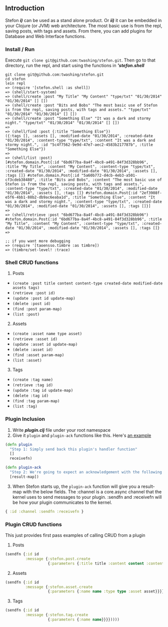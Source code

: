 ## Introduction

Stefon ***i)*** can be used as a stand alone product. Or ***ii)*** it can be embedded in your Clojure (or JVM) web architecture. The most basic use is from the repl, saving posts, with tags and assets. From there, you can add plugins for Database and Web Interface functions.


### Install / Run
Execute `git clone git@github.com:twashing/stefon.git`. Then go to that directory, run the repl, and start using the functions in ***'stefon.shell***


```
git clone git@github.com:twashing/stefon.git
cd stefon
lein repl
=> (require '[stefon.shell :as shell])
=> (shell/start-system)
=> (shell/create :post "My Title" "My Content" "type/txt" "01/30/2014" "01/30/2014" [] [])
=> (shell/create :post "Bits and Bobs" "The most basic use of Stefon is from the repl, saving posts, with tags and assets." "type/txt" "01/30/2014" "01/30/2014" [] [])
=> (shell/create :post "Something Else" "It was a dark and stormy night." "type/txt" "01/30/2014" "01/30/2014" [] [])
=>
=> (shell/find :post {:title "Something Else"})
({:tags [], :assets [], :modified-date "01/30/2014", :created-date "01/30/2014", :content-type "type/txt", :content "It was a dark and stormy night.", :id "5c4f7562-9e9d-47e7-aec2-4583b217787b", :title "Something Else"})
=> 
=> (shell/list :post)
[#stefon.domain.Post{:id "6bd677ba-8a4f-4bc8-a491-84f3d328bb96", :title "My Title", :content "My Content", :content-type "type/txt", :created-date "01/30/2014", :modified-date "01/30/2014", :assets [], :tags []} #stefon.domain.Post{:id "5a60b772-d4cb-4eb3-a501-cf3cdeb38480", :title "Bits and Bobs", :content "The most basic use of Stefon is from the repl, saving posts, with tags and assets.", :content-type "type/txt", :created-date "01/30/2014", :modified-date "01/30/2014", :assets [], :tags []} #stefon.domain.Post{:id "2ef3908f-e5f6-4bb1-88b2-db9ac6eaba1d", :title "Something Else", :content "It was a dark and stormy night.", :content-type "type/txt", :created-date "01/30/2014", :modified-date "01/30/2014", :assets [], :tags []}]
=>
=> (shell/retrieve :post "6bd677ba-8a4f-4bc8-a491-84f3d328bb96")
#stefon.domain.Post{:id "6bd677ba-8a4f-4bc8-a491-84f3d328bb96", :title "My Title", :content "My Content", :content-type "type/txt", :created-date "01/30/2014", :modified-date "01/30/2014", :assets [], :tags []}
=> 

;; if you want more debugging
=> (require '[taoensso.timbre :as timbre])
=> (timbre/set-level! :trace)
```


### Shell CRUD functions
1. Posts
  * `(create :post title content content-type created-date modified-date assets tags)`
  * `(retrieve :post id)`
  * `(update :post id update-map)`
  * `(delete :post id)`
  * `(find :post param-map)`
  * `(list :post)`
2. Assets
  * `(create :asset name type asset)`
  * `(retrieve :asset id)`
  * `(update :asset id update-map)`
  * `(delete :asset id)`
  * `(find :asset param-map)`
  * `(list :asset)`
3. Tags
  * `(create :tag name)`
  * `(retrieve :tag id)`
  * `(update :tag id update-map)`
  * `(delete :tag id)`
  * `(find :tag param-map)`
  * `(list :tag)`


### Plugin Inclusion
1. Write ***plugin.clj*** file under your root namespace
2. Give it `plugin` and `plugin-ack` functions like this. Here's [an example](https://github.com/stefonweblog/stefon/blob/master/plugins/heartbeat/plugin.clj)

  ```clojure
  (defn plugin
    "Step 1: Simply send back this plugin's handler function"
    []
    receivefn)

  (defn plugin-ack
    "Step 2: We're going to expect an acknowledgement with the following keys: '(:id :sendfn :receivefn :channel)"
    [result-map])
  ```

3. When Stefon starts up, the `plugin-ack` function will give you a result-map with the below fields. The :channel is a core.async channel that the kernel uses to send messages to your plugin. :sendfn and :receivefn will be how your plugin communicates to the kernel.
  ```clojure
  { :id :channel :sendfn :receivefn }
  ```


### Plugin CRUD functions

This just provides first pass examples of calling CRUD from a plugin

1. Posts
  ```clojure
  (sendfn {:id id
           :message {:stefon.post.create
                     {:parameters {:title title :content content :content-type content-type :created-date cdate :modified-date mdate :assets [] :tags []}}}}))))
  ```

2. Assets
  ```clojure
  (sendfn {:id id
           :message {:stefon.asset.create
                     {:parameters {:name name :type type :asset asset}}}}))))
  ```

3. Tags
  ```clojure
  (sendfn {:id id
           :message {:stefon.tag.create
                     {:parameters {:name name}}}}))))
  ```
